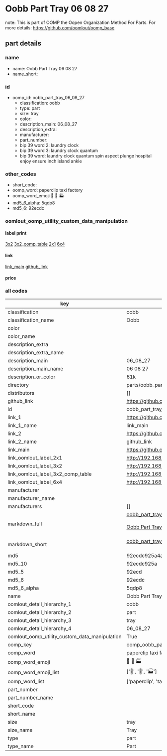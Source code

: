 # Oobb Part Tray 06 08 27  

note: This is part of OOMP the Oopen Organization Method For Parts. For more details: https://github.com/oomlout/oomp_base

##  part details





### name
* name: Oobb Part Tray 06 08 27
* name_short: 
### id
* oomp_id: oobb_part_tray_06_08_27
  * classification: oobb
  * type: part
  * size: tray
  * color: 
  * description_main: 06_08_27
  * description_extra: 
  * manufacturer: 
  * part_number: 
  * bip 39 word 2: laundry clock
  * bip 39 word 3: laundry clock quantum
  * bip 39 word: laundry clock quantum spin aspect plunge hospital enjoy ensure inch island ankle

### other_codes
* short_code: 
* oomp_word: paperclip taxi factory
* oomp_word_emoji :paperclip: :taxi: :factory:
* md5_6_alpha: 5qdp8
* md5_6: 92ecdc






### oomlout_oomp_utility_custom_data_manipulation
#### label print
[3x2](http://192.168.1.245:1112/?label=oomp%205qdp8)
[3x2_oomp_table](http://192.168.1.107:1112/?label=oomp%205qdp8)
[2x1](http://192.168.1.242:1112/?label=oomp%205qdp8)
[6x4](http://192.168.1.55:1112/?label=oomp%205qdp8)    

#### link

[link_main](https://github.com/oomlout/oomlout_oomp_current_version_messy/tree/main/parts/oobb_part_tray_06_08_27) [github_link](https://github.com/oomlout/oomlout_oomp_part_src/tree/main/parts/oobb_part_tray_06_08_27)                             

#### price







### all codes 
| key | value |  
| --- | --- |  
| classification | oobb |  
| classification_name | Oobb |  
| color |  |  
| color_name |  |  
| description_extra |  |  
| description_extra_name |  |  
| description_main | 06_08_27 |  
| description_main_name | 06 08 27 |  
| description_or_color | 61k |  
| directory | parts/oobb_part_tray_06_08_27 |  
| distributors | [] |  
| github_link | https://github.com/oomlout/oomlout_oomp_part_src/tree/main/parts/oobb_part_tray_06_08_27 |  
| id | oobb_part_tray_06_08_27 |  
| link_1 | https://github.com/oomlout/oomlout_oomp_current_version_messy/tree/main/parts/oobb_part_tray_06_08_27 |  
| link_1_name | link_main |  
| link_2 | https://github.com/oomlout/oomlout_oomp_part_src/tree/main/parts/oobb_part_tray_06_08_27 |  
| link_2_name | github_link |  
| link_main | https://github.com/oomlout/oomlout_oomp_current_version_messy/tree/main/parts/oobb_part_tray_06_08_27 |  
| link_oomlout_label_2x1 | http://192.168.1.242:1112/?label=oomp%205qdp8 |  
| link_oomlout_label_3x2 | http://192.168.1.245:1112/?label=oomp%205qdp8 |  
| link_oomlout_label_3x2_oomp_table | http://192.168.1.107:1112/?label=oomp%205qdp8 |  
| link_oomlout_label_6x4 | http://192.168.1.55:1112/?label=oomp%205qdp8 |  
| manufacturer |  |  
| manufacturer_name |  |  
| manufacturers | [] |  
| markdown_full | [oobb_part_tray_06_08_27](https://github.com/oomlout/oomlout_oomp_current_version_messy/tree/main/parts/oobb_part_tray_06_08_27)<br>[](https://github.com/oomlout/oomlout_oomp_current_version_messy/tree/main/parts/oobb_part_tray_06_08_27)<br>[Oobb Part Tray 06 08 27](https://github.com/oomlout/oomlout_oomp_current_version_messy/tree/main/parts/oobb_part_tray_06_08_27)<br><br> |  
| markdown_short | [oobb_part_tray_06_08_27](https://github.com/oomlout/oomlout_oomp_current_version_messy/tree/main/parts/oobb_part_tray_06_08_27)<br><br> |  
| md5 | 92ecdc925a4aadbe9b86bd1f5e8adbed |  
| md5_10 | 92ecdc925a |  
| md5_5 | 92ecd |  
| md5_6 | 92ecdc |  
| md5_6_alpha | 5qdp8 |  
| name | Oobb Part Tray 06 08 27 |  
| oomlout_detail_hierarchy_1 | oobb |  
| oomlout_detail_hierarchy_2 | part |  
| oomlout_detail_hierarchy_3 | tray |  
| oomlout_detail_hierarchy_4 | 06_08_27 |  
| oomlout_oomp_utility_custom_data_manipulation | True |  
| oomp_key | oomp_oobb_part_tray_06_08_27 |  
| oomp_word | paperclip taxi factory |  
| oomp_word_emoji | :paperclip: :taxi: :factory: |  
| oomp_word_emoji_list | [':paperclip:', ':taxi:', ':factory:'] |  
| oomp_word_list | ['paperclip', 'taxi', 'factory'] |  
| part_number |  |  
| part_number_name |  |  
| short_code |  |  
| short_name |  |  
| size | tray |  
| size_name | Tray |  
| type | part |  
| type_name | Part |  
